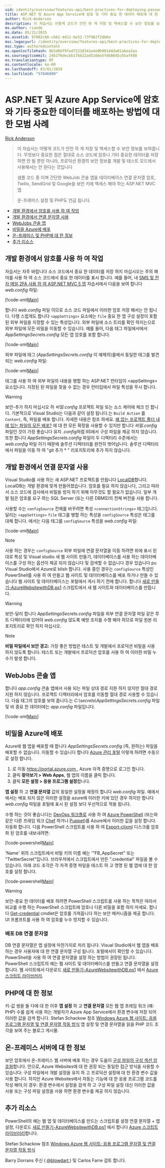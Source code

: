 ```yaml
---
uid: identity/overview/features-api/best-practices-for-deploying-passwords-and-other-sensitive-data-to-aspnet-and-azure
title: ASP.NET 및 Azure App Service에 암호 및 기타 중요 한 데이터 배포에 대 한 유용한 | Microsoft Docs
author: Rick-Anderson
description: 이 자습서는 어떻게 코드가 안전 하 게 저장 및 액세스할 수 보안 정보를 보여줍니다. 가장 중요 한 점은 암호나 다른 발신자 저장 하지 말아야 하는 중...
ms.author: riande
ms.date: 05/21/2015
ms.assetid: 97902c66-cb61-4d11-be52-73f962f2db0a
msc.legacyurl: /identity/overview/features-api/best-practices-for-deploying-passwords-and-other-sensitive-data-to-aspnet-and-azure
msc.type: authoredcontent
ms.openlocfilehash: 8b5d6bf9fad72218341e4e0b90144da01abea3aa
ms.sourcegitcommit: 24b1f6decbb17bb22a45166e5fdb0845c65af498
ms.translationtype: MT
ms.contentlocale: ko-KR
ms.lasthandoff: 03/01/2019
ms.locfileid: "57046890"
---
```

<a name="best-practices-for-deploying-passwords-and-other-sensitive-data-to-aspnet-and-azure-app-service"></a>ASP.NET 및 Azure App Service에 암호와 기타 중요한 데이터를 배포하는 방법에 대한 모범 사례
====================
[Rick Anderson]((https://twitter.com/RickAndMSFT))

> 이 자습서는 어떻게 코드가 안전 하 게 저장 및 액세스할 수 보안 정보를 보여줍니다. 무엇보다 중요한 점은 절대로 소스 코드에 암호나 기타 중요한 데이터를 저장하면 안 될 뿐만 아니라, 프로덕션 환경의 보안 정보를 개발 및 테스트 모드에서 사용해서는 안 된다는 것입니다
> 
> 샘플 코드 중 이며 간단한 WebJob 콘솔 앱을 데이터베이스 연결 문자열 암호, Twilio, SendGrid 및 Google을 보안 키에 액세스 해야 하는 ASP.NET MVC 앱
> 
> 온-프레미스 설정 및 PHP도 언급 됩니다.


- [개발 환경에서 암호를 사용 하 여 작업](#pwd)
- [개발 환경에서 연결 문자열 사용](#con)
- [WebJobs 콘솔 앱](#wj)
- [비밀을 Azure에 배포](#da)
- [온-프레미스 및 PHP에 대 한 정보](#not)
- [추가 리소스](#addRes)

<a id="pwd"></a>
## <a name="working-with-passwords-in-the-development-environment"></a>개발 환경에서 암호를 사용 하 여 작업

자습서는 자주 바랍니다 소스 코드에서 중요 한 데이터를 저장 하지 마십시오는 주의 해야를 사용 하 여 소스 코드에서 중요 한 데이터를 표시 합니다. 예를 들어, 내 [SMS 및 전자 메일 2FA 사용 하 여 ASP.NET MVC 5 앱](../../../mvc/overview/security/aspnet-mvc-5-app-with-sms-and-email-two-factor-authentication.md) 자습서에서 다음을 보여 합니다 *web.config* 파일:

[!code-xml[Main](best-practices-for-deploying-passwords-and-other-sensitive-data-to-aspnet-and-azure/samples/sample1.xml)]

합니다 *web.config* 파일 이므로 소스 코드 파일에서 이러한 암호 저장 해서는 안 됩니다. 다행 스럽게도 합니다 `<appSettings>` 요소에는 `file` 중요 한 앱 구성 설정이 포함 된 외부 파일을 지정할 수 있는 특성입니다. 외부 파일에 소스 트리를 확인 하지는으로 외부 파일에 모든 비밀을 이동할 수 있습니다. 예를 들어, 다음 태그 파일에서에서 *AppSettingsSecrets.config* 모든 앱 암호를 포함 합니다.

[!code-xml[Main](best-practices-for-deploying-passwords-and-other-sensitive-data-to-aspnet-and-azure/samples/sample2.xml)]

외부 파일에 태그 (*AppSettingsSecrets.config* 이 예제의)를에서 동일한 태그를 발견 되는 *web.config* 파일:

[!code-xml[Main](best-practices-for-deploying-passwords-and-other-sensitive-data-to-aspnet-and-azure/samples/sample3.xml)]

태그를 사용 하 여 외부 파일의 내용을 병합 하는 ASP.NET 런타임이 &lt;appSettings&gt; 요소입니다. 지정된 된 파일을 찾을 수 없는 경우 런타임에서 파일 특성을 무시 합니다.

> [!WARNING]
> 보안-추가 하지 마십시오 하 *비밀.config* 프로젝트 파일 또는 소스 제어에 체크 인 합니다. 기본적으로 Visual Studio는 다음과 같이 설정 됩니다.는 `Build Action` 를 `Content`, 즉, 파일을 배포 합니다. 자세한 내용은 참조 하세요. [왜 없는 프로젝트 폴더 내에 있는 파일의 모든 배포?](https://msdn.microsoft.com/library/ee942158(v=vs.110).aspx#can_i_exclude_specific_files_or_folders_from_deployment) 에 대 한 모든 확장을 사용할 수 있지만 합니다 *비밀.config* 파일인 것이 가장 좋습니다 유지 *.config*처럼 IIS에서 구성 파일을 제공 하지 않습니다. 또한 합니다 *AppSettingsSecrets.config* 파일이 두 디렉터리 수준에서는 *web.config* 파일 이기 때문에 솔루션 디렉터리를 완전히 벗어납니다. 솔루션 디렉터리에서 파일을 이동 하 여 &quot;git 추가 \* &quot; 리포지토리에 추가 하지 않습니다.


<a id="con"></a>
## <a name="working-with-connection-strings-in-the-development-environment"></a>개발 환경에서 연결 문자열 사용

Visual Studio를 사용 하는 새 ASP.NET 프로젝트를 만듭니다 [LocalDB](https://blogs.msdn.com/b/sqlexpress/archive/2011/07/12/introducing-localdb-a-better-sql-express.aspx)합니다. LocalDB는 개발 환경에 맞게 만들어졌습니다. 암호를 필요 하지 않습니다, 그리고 따라서 소스 코드에 검사에서 비밀을 방지 하기 위해 아무것도 할 필요가 없습니다. 일부 개발 팀은 암호를 요구 하는 SQL Server (또는 다른 DBMS)의 전체 버전을 사용 합니다.

사용할 수는 `configSource` 전체를 바꾸려면 특성 `<connectionStrings>` 태그입니다. 달리는 `<appSettings>` `file` 태그를 병합 하는 특성을 `configSource` 특성은 태그를 대체 합니다. 에서는 다음 태그를 `configSource` 특성을 *web.config* 파일:

[!code-xml[Main](best-practices-for-deploying-passwords-and-other-sensitive-data-to-aspnet-and-azure/samples/sample4.xml?highlight=1)]

> [!NOTE]
> 사용 하는 경우는 `configSource` 외부 파일에 연결 문자열을 이동 하려면 위에 표시 된 대로 특성 및 Visual studio 새 웹 사이트 만들기, 데이터베이스를 사용 하는 데이터베이스를 구성 하는 옵션이 제공 되지 않습니다 및 검색할 수 없습니다 경우 있습니다 pu Visual Studio에서 Azure로 blish 합니다. 사용 중인 경우는 `configSource` 특성인 PowerShell를 사용 하 여 만들고 웹 사이트 및 데이터베이스를 배포 하거나 만들 수 있습니다 웹 사이트 및 데이터베이스는 포털에서 게시 하기 전에 합니다. 합니다 [새로 만들기-AzureWebsitewithDB.ps1](https://gallery.technet.microsoft.com/scriptcenter/Ultimate-Create-Web-SQL-DB-9e0fdfd3) 스크립트에서 새 웹 사이트와 데이터베이스를 만듭니다.


> [!WARNING]
> 보안-달리 합니다 *AppSettingsSecrets.config* 파일을 외부 연결 문자열 파일 같은 루트 디렉터리에 있어야 *web.config* 않도록 예방 조치를 수행 해야 하므로 파일 원본 리포지토리로 확인 하지 마십시오.


> [!NOTE]
> **비밀 파일에서 보안 경고:** 가장 좋은 방법은 테스트 및 개발에서 프로덕션 비밀을 사용 하지 않도록 합니다. 테스트 또는 개발에서 프로덕션 암호를 사용 하 여 이러한 비밀 누수가 발생 합니다.


<a id="wj"></a>
## <a name="webjobs-console-apps"></a>WebJobs 콘솔 앱

합니다 *app.config* 콘솔 앱에서 사용 되는 파일 상대 경로 지원 하지 않지만 절대 경로 지원 하지 않습니다. 프로젝트 디렉터리에서 암호를 이동할 절대 경로 사용할 수 있습니다. 다음 태그의 암호를 보여 줍니다.는 *C:\secrets\AppSettingsSecrets.config* 파일 및 비 중요 한 데이터에는 *app.config* 파일입니다.

[!code-xml[Main](best-practices-for-deploying-passwords-and-other-sensitive-data-to-aspnet-and-azure/samples/sample5.xml?highlight=2)]

<a id="da"></a>
## <a name="deploying-secrets-to-azure"></a>비밀을 Azure에 배포

Azure에 웹 앱을 배포할 때 합니다 *AppSettingsSecrets.config* (즉, 원하는) 파일을 배포할 수 없습니다. 이동할 수 있습니다 합니다 [Azure 관리 포털](https://azure.microsoft.com/services/management-portal/) 이렇게 하려면 수동으로 설정 합니다.

1. 로 이동 [ https://portal.azure.com ](https://portal.azure.com), Azure 자격 증명으로 로그인 합니다.
2. 클릭 **찾아보기 &gt; Web Apps**, 웹 앱의 이름을 클릭 합니다.
3. 클릭 **모든 설정 &gt; 응용 프로그램 설정**합니다.

**앱 설정** 하 고 **연결 문자열** 값의 동일한 설정을 재정의 합니다 *web.config* 파일. 예에서에서는 배포 되지 않은 이러한 설정을 azure에 이러한 키에 있던 경우 하지만 합니다 *web.config* 파일을 포털에 표시 된 설정 보다 우선적으로 적용 됩니다.

수행 하는 것이 좋습니다는 [DevOps 워크플로](../../../aspnet/overview/developing-apps-with-windows-azure/building-real-world-cloud-apps-with-windows-azure/automate-everything.md) 사용 하 여 [Azure PowerShell](https://azure.microsoft.com/documentation/articles/install-configure-powershell/) (또는와 같은 다른 프레임 워크 [Chef](http://www.opscode.com/chef/) 하거나 [Puppet](http://puppetlabs.com/puppet/what-is-puppet))를 Azure에서 이러한 값을 설정 합니다. 자동화 합니다. 다음 PowerShell 스크립트를 사용 하 여 [Export-clixml](http://www.powershellcookbook.com/recipe/PukO/securely-store-credentials-on-disk) 디스크를 암호화 된 암호를 내보내려면:

[!code-powershell[Main](best-practices-for-deploying-passwords-and-other-sensitive-data-to-aspnet-and-azure/samples/sample6.ps1)]

'Name' 위의 스크립트에서 비밀 키의 이름 예는 '&quot;FB\_AppSecret&quot; 또는 "TwitterSecret"입니다. 브라우저에서 스크립트에서 만든 ".credential" 파일을 볼 수 있습니다. 아래 코드 조각은 각 자격 증명 파일을 테스트 하 고 명명 된 웹 앱에 대 한 암호를 설정 합니다.

[!code-powershell[Main](best-practices-for-deploying-passwords-and-other-sensitive-data-to-aspnet-and-azure/samples/sample7.ps1)]

> [!WARNING]
> 보안-중요 한 데이터를 배포 하려면 PowerShell 스크립트를 사용 하는 목적은 따라서 비교를 수행 하는 PowerShell 스크립트에 암호나 다른 비밀을 포함 하지 마세요. 합니다 [Get-credential](https://technet.microsoft.com/library/hh849815.aspx) cmdlet은 암호를 가져옵니다 하는 보안 메커니즘을 제공 합니다. UI 프롬프트를 사용 하 여 암호를 누수 방지할 수 있습니다.


### <a name="deploying-db-connection-strings"></a>배포 DB 연결 문자열

DB 연결 문자열은 앱 설정에 마찬가지로 처리 됩니다. Visual Studio에서 웹 앱을 배포 하는 경우 사용자에 대 한 연결 문자열 구성 됩니다. 포털에서이 확인할 수 있습니다. PowerShell을 사용 하 여 연결 문자열을 설정 하는 방법이 권장된 됩니다. PowerShell 스크립트의 예는 웹 사이트 및 데이터베이스를 만들고 연결 문자열을 설정 합니다. 웹 사이트에서 다운로드 [새로 만들기-AzureWebsitewithDB.ps1](https://gallery.technet.microsoft.com/scriptcenter/Ultimate-Create-Web-SQL-DB-9e0fdfd3) 에서 [Azure 스크립트 라이브러리](https://gallery.technet.microsoft.com/scriptcenter/site/search?f%5B0%5D.Type=RootCategory&amp;f%5B0%5D.Value=WindowsAzure).

<a id="not"></a>
## <a name="notes-for-php"></a>PHP에 대 한 정보

키-값 쌍을 둘 다에 대 한 이후 **앱 설정** 하 고 **연결 문자열** 모든 웹 앱 프레임 워크 (예: PHP) 수를 쉽게 사용 하는 개발자가 Azure App Service에서 환경 변수에 저장 되어 이러한 값을 검색 합니다. Stefan Schackow 참조 [Windows Azure 웹 사이트: 응용 프로그램 문자열 및 연결 문자열 작동 방식](https://azure.microsoft.com/blog/2013/07/17/windows-azure-web-sites-how-application-strings-and-connection-strings-work/) 앱 설정 및 연결 문자열을 읽을 PHP 코드 조각을 보여 주는 블로그 게시물.

## <a name="notes-for-on-premises-servers"></a>온-프레미스 서버에 대 한 정보

보안 암호에서 온-프레미스 웹 서버에 배포 하는 경우 도움이 [구성 파일의 구성 섹션 암호화](https://msdn.microsoft.com/library/ff647398.aspx)합니다. 안으로, Azure Websites에 대 한 권장 되는 동일한 접근 방식을 사용할 수 있습니다: 구성 파일에서 개발 설정을 유지 하 고 프로덕션 설정에 대 한 환경 변수 값을 사용 합니다. 하지만 Azure Websites에서 자동는 기능에 대 한 응용 프로그램 코드를 작성 해야,이 경우: 환경 변수에서 설정을 검색 하 고 구성 파일 설정 대신 이러한 값을 사용 또는 구성 파일 설정을 사용 하면 환경 변수를 제공 하지 않습니다.

<a id="addRes"></a>
## <a name="additional-resources"></a>추가 리소스

PowerShell의 예는 웹 앱 및 데이터베이스를 만드는 스크립트를 설정 연결 문자열 + 앱 설정, 다운로드 [새로 만들기-AzureWebsitewithDB.ps1](https://gallery.technet.microsoft.com/scriptcenter/Ultimate-Create-Web-SQL-DB-9e0fdfd3) 에서 합니다 [Azure 스크립트 라이브러리](https://gallery.technet.microsoft.com/scriptcenter/site/search?f%5B0%5D.Type=RootCategory&amp;f%5B0%5D.Value=WindowsAzure)합니다. 

Stefan Schackow 참조 [Windows Azure 웹 사이트: 응용 프로그램 문자열 및 연결 문자열 작동 방식](https://azure.microsoft.com/blog/2013/07/17/windows-azure-web-sites-how-application-strings-and-connection-strings-work/)


Barry Dorrans 주신 ( [ @blowdart ](https://twitter.com/blowdart) ) 및 Carlos Farre 검토 합니다.
